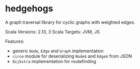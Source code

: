 # hedgehogs

A graph traversal library for cyclic graphs with weighted edges.

Scala Versions: 2.13, 3
Scala Targets: JVM, JS

Features:
* generic `Node`, `Edge` and `Graph` implementation
* `circe` module for deserializing `Node`s and `Edge`s from JSON
* `Dijkstra` implementation for routefinding
